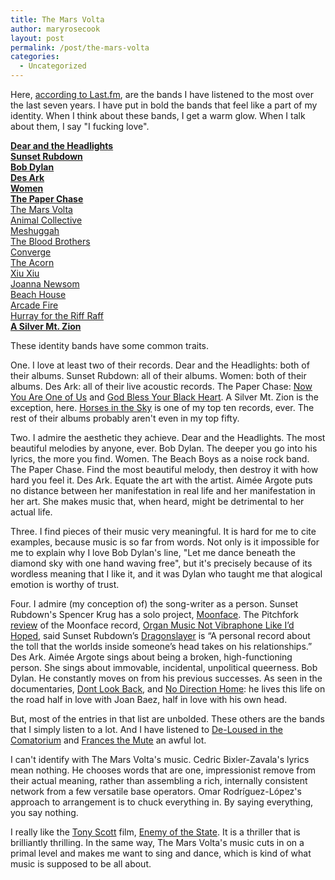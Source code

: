 ```yaml
---
title: The Mars Volta
author: maryrosecook
layout: post
permalink: /post/the-mars-volta
categories:
  - Uncategorized
---
```

Here, [according to Last.fm][1], are the bands I have listened to the most over the last seven years. I have put in bold the bands that feel like a part of my identity. When I think about these bands, I get a warm glow. When I talk about them, I say "I fucking love".

[**Dear and the Headlights**][2]  
[**Sunset Rubdown**][3]  
[**Bob Dylan**][4]  
[**Des Ark**][5]  
[**Women**][6]  
[**The Paper Chase**][7]  
[The Mars Volta][8]  
[Animal Collective][9]  
[Meshuggah][10]  
[The Blood Brothers][11]  
[Converge][12]  
[The Acorn][13]  
[Xiu Xiu][14]  
[Joanna Newsom][15]  
[Beach House][16]  
[Arcade Fire][17]  
[Hurray for the Riff Raff][18]  
[**A Silver Mt. Zion**][19]

These identity bands have some common traits.

One. I love at least two of their records. Dear and the Headlights: both of their albums. Sunset Rubdown: all of their albums. Women: both of their albums. Des Ark: all of their live acoustic records. The Paper Chase: [Now You Are One of Us][20] and [God Bless Your Black Heart][21]. A Silver Mt. Zion is the exception, here. [Horses in the Sky][22] is one of my top ten records, ever. The rest of their albums probably aren't even in my top fifty.

Two. I admire the aesthetic they achieve. Dear and the Headlights. The most beautiful melodies by anyone, ever. Bob Dylan. The deeper you go into his lyrics, the more you find. Women. The Beach Boys as a noise rock band. The Paper Chase. Find the most beautiful melody, then destroy it with how hard you feel it. Des Ark. Equate the art with the artist. Aimée Argote puts no distance between her manifestation in real life and her manifestation in her art. She makes music that, when heard, might be detrimental to her actual life.

Three. I find pieces of their music very meaningful. It is hard for me to cite examples, because music is so far from words. Not only is it impossible for me to explain why I love Bob Dylan's line, "Let me dance beneath the diamond sky with one hand waving free", but it's precisely because of its wordless meaning that I like it, and it was Dylan who taught me that alogical emotion is worthy of trust.

Four. I admire (my conception of) the song-writer as a person. Sunset Rubdown's Spencer Krug has a solo project, [Moonface][23]. The Pitchfork [review][24] of the Moonface record, [Organ Music Not Vibraphone Like I’d Hoped][25], said Sunset Rubdown’s [Dragonslayer][26] is “A personal record about the toll that the worlds inside someone’s head takes on his relationships.” Des Ark. Aimée Argote sings about being a broken, high-functioning person. She sings about immovable, incidental, unpolitical queerness. Bob Dylan. He constantly moves on from his previous successes. As seen in the documentaries, [Dont Look Back][27], and [No Direction Home][28]: he lives this life on the road half in love with Joan Baez, half in love with his own head.

But, most of the entries in that list are unbolded. These others are the bands that I simply listen to a lot. And I have listened to [De-Loused in the Comatorium][29] and [Frances the Mute][30] an awful lot.

I can't identify with The Mars Volta's music. Cedric Bixler-Zavala's lyrics mean nothing. He chooses words that are one, impressionist remove from their actual meaning, rather than assembling a rich, internally consistent network from a few versatile base operators. Omar Rodríguez-López's approach to arrangement is to chuck everything in. By saying everything, you say nothing.

I really like the [Tony Scott][31] film, [Enemy of the State][32]. It is a thriller that is brilliantly thrilling. In the same way, The Mars Volta's music cuts in on a primal level and makes me want to sing and dance, which is kind of what music is supposed to be all about.

 [1]: http://www.last.fm/user/maryrosecook/library
 [2]: http://en.wikipedia.org/wiki/Dear_and_the_Headlights
 [3]: http://en.wikipedia.org/wiki/Sunset_Rubdown
 [4]: http://en.wikipedia.org/wiki/Bob_Dylan
 [5]: http://desark.org/
 [6]: http://en.wikipedia.org/wiki/Women_(band)
 [7]: http://en.wikipedia.org/wiki/The_Paper_Chase_(band)
 [8]: http://en.wikipedia.org/wiki/The_Mars_Volta
 [9]: http://en.wikipedia.org/wiki/Animal_Collective
 [10]: http://en.wikipedia.org/wiki/Meshuggah
 [11]: http://en.wikipedia.org/wiki/The_Blood_Brothers_(band)
 [12]: http://en.wikipedia.org/wiki/Converge_(band)
 [13]: http://en.wikipedia.org/wiki/The_Acorn
 [14]: http://en.wikipedia.org/wiki/Xiu_Xiu
 [15]: http://en.wikipedia.org/wiki/Joanna_Newsom
 [16]: http://en.wikipedia.org/wiki/Beach_House
 [17]: http://en.wikipedia.org/wiki/Arcade_Fire
 [18]: http://en.wikipedia.org/wiki/Hurray_for_the_Riff_Raff
 [19]: http://en.wikipedia.org/wiki/Thee_Silver_Mt._Zion
 [20]: http://en.wikipedia.org/wiki/Now_You_Are_One_of_Us
 [21]: http://en.wikipedia.org/wiki/God_Bless_Your_Black_Heart
 [22]: http://en.wikipedia.org/wiki/Horses_in_the_Sky
 [23]: http://moonface.ca/
 [24]: http://pitchfork.com/reviews/albums/15674-organ-music-not-vibraphone-like-id-hoped/
 [25]: http://en.wikipedia.org/wiki/Organ_Music_Not_Vibraphone_Like_I
 [26]: http://en.wikipedia.org/wiki/Dragonslayer_(Sunset_Rubdown_album)
 [27]: http://en.wikipedia.org/wiki/Dont_Look_Back
 [28]: http://en.wikipedia.org/wiki/No_Direction_Home
 [29]: http://en.wikipedia.org/wiki/De-Loused_in_the_Comatorium
 [30]: http://en.wikipedia.org/wiki/Frances_the_Mute
 [31]: http://en.wikipedia.org/wiki/Tony_Scott
 [32]: http://en.wikipedia.org/wiki/Enemy_of_the_State_(film)